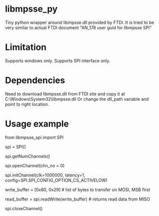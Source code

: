 # libmpsse_py
Tiny python wrapper around libmpsse.dll provided by FTDI.
It is tried to be very similar to actual FTDI document "AN_178 user guid for libmpsse SPI"

# Limitation
Supports windows only.
Supports SPI interface only.

# Dependencies
Need to download libmpsse.dll from FTDI site and copy it at C:\Windows\System32\libmpsse.dll
Or change the dll_path variable and point to right location.

# Usage example

from libmpsse_spi import SPI

spi = SPI()

spi.getNumChannels()

spi.openChannel(chn_no = 0)

spi.initChannel(clk=1000000, latency=1, config=SPI.SPI_CONFIG_OPTION_CS_ACTIVELOW)

write_buffer = [0x80, 0x29] # list of bytes to transfer on MOSI, MSB first

read_buffer = spi.readWrite(write_buffer) # returns read data from MISO

spi.closeChannel()

